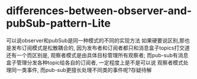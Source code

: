 # differences-between-observer-and-pubSub-pattern-Lite
可以说observer和pubSub是同一种模式的不同的实现方法
如果硬要说区别,那也是发布订阅模式是松散耦合的, 因为发布者和订阅者都只和消息盒子topics打交道
还有一个而区别是, 观察者模式是由具体目标管理所有观察者; 而pub-sub有消息盒子管理分发各种topic给各自的订阅者,
一定程度上是不是可以说 观察者模式处理同一类事件, 而pub-sub更擅长处理不同类的事件呢?存疑待解
